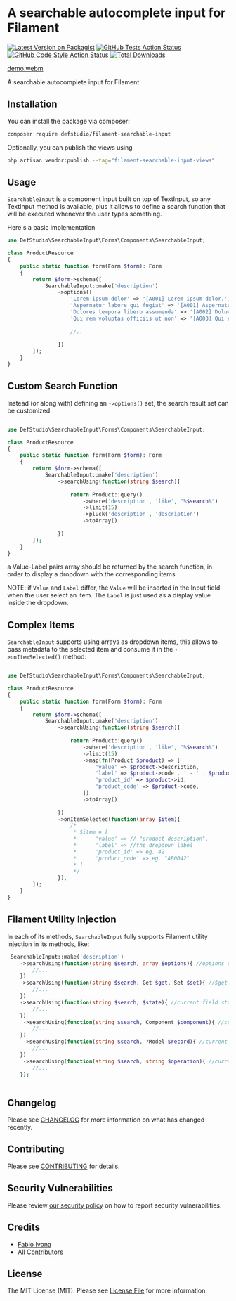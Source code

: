 # A searchable autocomplete input for Filament

[![Latest Version on Packagist](https://img.shields.io/packagist/v/defstudio/filament-searchable-input.svg?style=flat-square)](https://packagist.org/packages/defstudio/filament-searchable-input)
[![GitHub Tests Action Status](https://img.shields.io/github/actions/workflow/status/defstudio/filament-searchable-input/run-tests.yml?branch=main&label=tests&style=flat-square)](https://github.com/defstudio/filament-searchable-input/actions?query=workflow%3Arun-tests+branch%3Amain)
[![GitHub Code Style Action Status](https://img.shields.io/github/actions/workflow/status/defstudio/filament-searchable-input/fix-php-code-style-issues.yml?branch=main&label=code%20style&style=flat-square)](https://github.com/defstudio/filament-searchable-input/actions?query=workflow%3A"fix-php-code-style-issues"+branch%3Amain)
[![Total Downloads](https://img.shields.io/packagist/dt/defstudio/filament-searchable-input.svg?style=flat-square)](https://packagist.org/packages/defstudio/filament-searchable-input)



[demo.webm](https://github.com/user-attachments/assets/cdc816c4-fa80-46f7-bb7b-43f2f018f61e)


A searchable autocomplete input for Filament

## Installation

You can install the package via composer:

```bash
composer require defstudio/filament-searchable-input
```

Optionally, you can publish the views using

```bash
php artisan vendor:publish --tag="filament-searchable-input-views"
```


## Usage

`SearchableInput` is a component input built on top of TextInput, so any TextInput method is available, plus it allows to define a search function that will be executed whenever the user types something.

Here's a basic implementation

```php
use DefStudio\SearchableInput\Forms\Components\SearchableInput;

class ProductResource
{
    public static function form(Form $form): Form
    {
        return $form->schema([
            SearchableInput::make('description')
                ->options([
                    'Lorem ipsum dolor' => '[A001] Lorem ipsum dolor.',
                    'Aspernatur labore qui fugiat' => '[A001] Aspernatur labore qui fugiat.',
                    'Dolores tempora libero assumenda' => '[A002] Dolores tempora libero assumenda.',
                    'Qui rem voluptas officiis ut non' => '[A003] Qui rem voluptas officiis ut non.',
                    
                    //..
                    
                ])
        ]);
    }
}
```


## Custom Search Function

Instead (or along with) defining an `->options()` set, the search result set can be customized:

```php

use DefStudio\SearchableInput\Forms\Components\SearchableInput;

class ProductResource
{
    public static function form(Form $form): Form
    {
        return $form->schema([
            SearchableInput::make('description')
                ->searchUsing(function(string $search){
                
                    return Product::query()
                        ->where('description', 'like', "%$search%")
                        ->limit(15)
                        ->pluck('description', 'description')
                        ->toArray()
                        
                })
        ]);
    }
}
```

a Value-Label pairs array should be returned by the search function, in order to display a dropdown with the corresponding items

NOTE: if `Value` and `Label` differ, the `Value` will be inserted in the Input field when the user select an item. The `Label` is just used as a display value inside the dropdown.


## Complex Items

`SearchableInput` supports using arrays as dropdown items, this allows to pass metadata to the selected item and consume it in the `->onItemSelected()` method:

```php

use DefStudio\SearchableInput\Forms\Components\SearchableInput;

class ProductResource
{
    public static function form(Form $form): Form
    {
        return $form->schema([
            SearchableInput::make('description')
                ->searchUsing(function(string $search){
               
                    return Product::query()
                        ->where('description', 'like', "%$search%")
                        ->limit(15)
                        ->map(fn(Product $product) => [
                            'value' => $product->description,
                            'label' => $product->code . ' - ' . $product->description,
                            'product_id' => $product->id,
                            'product_code' => $product->code,
                        ])
                        ->toArray()
                        
                })
                ->onItemSelected(function(array $item){
                    /*
                     * $item = [
                     *      'value' => // "product description",
                     *      'label' => //the dropdown label
                     *      'product_id' => eg. 42
                     *      'product_code' => eg. "AB0042"
                     * ]
                     */ 
                }),
        ]);
    }
}
```

## Filament Utility Injection

In each of its methods, `SearchableInput` fully supports Filament utility injection in its methods, like:

```php
 SearchableInput::make('description')
    ->searchUsing(function(string $search, array $options){ //options defined in ->options([...]) 
        //...
    })
    ->searchUsing(function(string $search, Get $get, Set $set){ //$get and $set utilities
        //...
    })
    ->searchUsing(function(string $search, $state){ //current field state
        //...
    })
     ->searchUsing(function(string $search, Component $component){ //current component instance
        //...
    })
     ->searchUsing(function(string $search, ?Model $record){ //current form record
        //...
    })
     ->searchUsing(function(string $search, string $operation){ //current form operation (create/update)
        //...
    });
                

```


## Changelog

Please see [CHANGELOG](CHANGELOG.md) for more information on what has changed recently.

## Contributing

Please see [CONTRIBUTING](.github/CONTRIBUTING.md) for details.

## Security Vulnerabilities

Please review [our security policy](../../security/policy) on how to report security vulnerabilities.

## Credits

- [Fabio Ivona](https://github.com/fabio-ivona)
- [All Contributors](../../contributors)

## License

The MIT License (MIT). Please see [License File](LICENSE.md) for more information.

